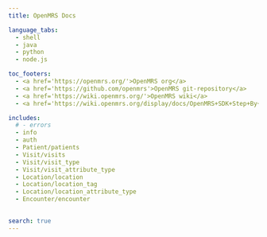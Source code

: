 ```yaml
---
title: OpenMRS Docs

language_tabs:
  - shell
  - java
  - python
  - node.js

toc_footers:
  - <a href='https://openmrs.org/'>OpenMRS org</a>
  - <a href='https://github.com/openmrs'>OpenMRS git-repository</a>
  - <a href='https://wiki.openmrs.org/'>OpenMRS wiki</a>
  - <a href='https://wiki.openmrs.org/display/docs/OpenMRS+SDK+Step+By+Step+Tutorials'>OpenMRS SDK setup guides</a>

includes:
  # - errors
  - info
  - auth
  - Patient/patients
  - Visit/visits
  - Visit/visit_type
  - Visit/visit_attribute_type
  - Location/location
  - Location/location_tag
  - Location/location_attribute_type
  - Encounter/encounter
  

search: true
---
```


